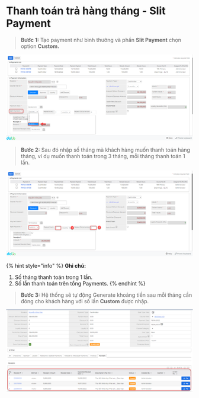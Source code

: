 # Thanh toán trả hàng tháng - Slit Payment

> **Bước 1:** Tạo payment như bình thường và phần **Slit Payment** chọn option **Custom.**

![](../../.gitbook/assets/slitpayment.png)

> **Bước 2:** Sau đó nhập số tháng mà khách hàng muốn thanh toán hàng tháng, ví dụ muốn thanh toán trong 3 tháng, mỗi tháng thanh toán 1 lần.

![](../../.gitbook/assets/sliipay2.png)

{% hint style="info" %}
**Ghi chú:**

1. Số tháng thanh toán trong 1 lần.
2. Số lần thanh toán trên tổng Payments.
{% endhint %}

> **Bước 3:** Hệ thống sẽ tự động Generate khoảng tiền sau mỗi tháng cần đóng cho khách hàng với  số lần **Custom** được nhập.

![](../../.gitbook/assets/slipay.png)
